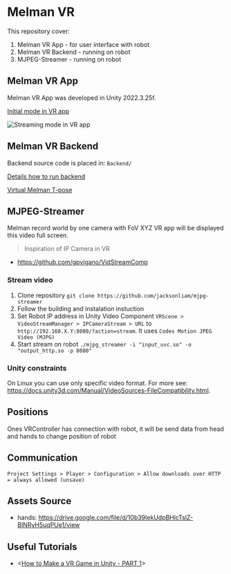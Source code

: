# Melman VR

This repository cover:
1. Melman VR App - for user interface with robot
2. Melman VR Backend - running on robot
3. MJPEG-Streamer - running on robot

## Melman VR App

Melman VR App was developed in Unity 2022.3.25f.

[Initial mode in VR app](https://github.com/tabiszs/melson-vr-controller/assets/92331225/253ba4fc-8e75-4eda-bd7c-de929059c179)

![Streaming mode in VR app](./image.png)

## Melman VR Backend

Backend source code is placed in: `Backend/`

[Details how to run backend](./Backend/README.md)

[Virtual Melman T-pose](https://github.com/tabiszs/melson-vr-controller/assets/92331225/7680d4f9-b6d5-45c5-b501-b8b442c65219)

## MJPEG-Streamer
Melman record world by one camera with FoV XYZ
VR app will be displayed this video full screen.

> Inspiration of IP Camera in VR
- https://github.com/gpvigano/VidStreamComp 

### Stream video
1. Clone repository `git clone https://github.com/jacksonliam/mjpg-streamer`
2. Follow the building and instalation instuction
3. Set Robot IP address in Unity Video Component `VRScene > VideoStreamManager > IPCameraStream > URL` to `http://192.168.X.Y:8080/?action=stream`. It uses `Codes Motion JPEG Video (MJPG)`
4. Start stream on robot `./mjpg_streamer -i "input_uvc.so" -o "output_http.so -p 8080"`

### Unity constraints
On Linux you can use only specific video format. For more see: https://docs.unity3d.com/Manual/VideoSources-FileCompatibility.html. 

## Positions
Ones VRController has connection with robot, it will be send data from head and hands to change position of robot

## Communication
`Project Settings > Player > Configuration > Allow downloads over HTTP = always allowed (unsave)`

## Assets Source
- hands: https://drive.google.com/file/d/10b39IekUdpBHlcTslZ-BlNRyH5uqPUe1/view

## Useful Tutorials
- <[How to Make a VR Game in Unity - PART 1](https://www.youtube.com/watch?v=HhtTtvBF5bI&list=PLpEoiloH-4eP-OKItF8XNJ8y8e1asOJud&index=2&ab_channel=ValemTutorials)>

